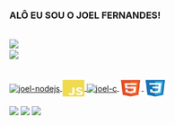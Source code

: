 ### ALÔ EU SOU O JOEL FERNANDES!

<br>

<div>
  <a href="https://github.com/rafaballerini">
  <img height="180em" src="https://github-readme-stats.vercel.app/api?username=joeltorcato&show_icons=true&theme=dracula&include_all_commits=true&count_private=true"/> <br>
  <img height="180em" src="https://github-readme-stats.vercel.app/api/top-langs/?username=joeltorcato&layout=compact&langs_count=16&theme=dracula"/>
</div>

<br>
    
<div style="display: inline_block"><br>
  <img align="center" alt="joel-nodejs" height="30" width="40" src="https://cdn.jsdelivr.net/gh/devicons/devicon@latest/icons/nodejs/nodejs-original.svg"" />
  <img align="center" alt="joel.js" height="30" width="40" src="https://raw.githubusercontent.com/devicons/devicon/master/icons/javascript/javascript-plain.svg">
  <img align="center" alt="joel-c" height="30" width="40" src="https://cdn.jsdelivr.net/gh/devicons/devicon@latest/icons/c/c-original.svg">
  <img align="center" alt="joel-html" height="30" width="40" src="https://raw.githubusercontent.com/devicons/devicon/master/icons/html5/html5-original.svg">
  <img align="center" alt="joel-css" height="30" width="40" src="https://raw.githubusercontent.com/devicons/devicon/master/icons/css3/css3-original.svg">
</div>
    
<br>

<div> 
  <a href="https://www.instagram.com/joeltorcato/" target="_blank"><img src="https://img.shields.io/badge/-Instagram-%23E4405F?style=for-the-badge&logo=instagram&logoColor=white" target="_blank"></a>
  <a href = "mailto:joeljjforct@gmail.com"><img src="https://img.shields.io/badge/-Gmail-%23333?style=for-the-badge&logo=gmail&logoColor=white" target="_blank"></a>
  <a href="https://www.linkedin.com/in/joeltorcato/" target="_blank"><img src="https://img.shields.io/badge/-LinkedIn-%230077B5?style=for-the-badge&logo=linkedin&logoColor=white" target="_blank"></a> 
</div>
 
